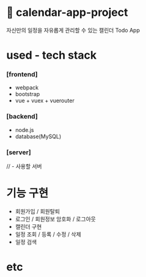 # 📆 calendar-app-project
자신만의 일정을 자유롭게 관리할 수 있는 캘린더 Todo App

# used - tech stack
### [frontend]
- webpack
- bootstrap
- vue + vuex + vuerouter

### [backend]
- node.js
- database(MySQL)

### [server]
// - 사용할 서버

# 기능 구현
- 회원가입 / 회원탈퇴
- 로그인 / 회원정보 암호화 / 로그아웃
- 캘린더 구현
- 일정 조회 / 등록 / 수정 / 삭제
- 일정 검색

# etc
